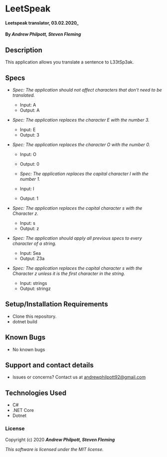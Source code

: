 # LeetSpeak

#### Leetspeak translator, 03.02.2020\_

#### By _**Andrew Philpott, Steven Fleming**_

## Description

This application allows you translate a sentence to L33tSp3ak.

## Specs

- _Spec: The application should not affect characters that don't need to be translated._

  - Input: A
  - Output: A

- _Spec: The application replaces the character E with the number 3._

  - Input: E
  - Output: 3

- _Spec: The application replaces the character O with the number 0._

  - Input: O
  - Output: 0

  - _Spec: The application replaces the capital character I with the number 1._

  - Input: I
  - Output: 1

- _Spec: The application replaces the capital character s with the Character z._

  - Input: s
  - Output: z

- _Spec: The application should apply all previous specs to every character of a string._

  - Input: Sea
  - Output: Z3a

- _Spec: The application replaces the capital character s with the Character z unless it is the first character in the string._

  - Input: strings
  - Output: stringz

## Setup/Installation Requirements

- Clone this repository.
- dotnet build

## Known Bugs

- No known bugs

## Support and contact details

- Issues or concerns? Contact us at andrewphilpott92@gmail.com

## Technologies Used

- C#
- .NET Core
- Dotnet

### License

Copyright (c) 2020 **_Andrew Philpott, Steven Fleming_**

_This software is licensed under the MIT license._
